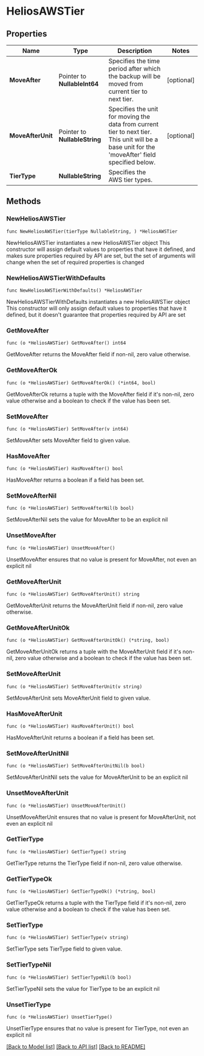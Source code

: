 # HeliosAWSTier

## Properties

Name | Type | Description | Notes
------------ | ------------- | ------------- | -------------
**MoveAfter** | Pointer to **NullableInt64** | Specifies the time period after which the backup will be moved from current tier to next tier. | [optional] 
**MoveAfterUnit** | Pointer to **NullableString** | Specifies the unit for moving the data from current tier to next tier. This unit will be a base unit for the &#39;moveAfter&#39; field specified below. | [optional] 
**TierType** | **NullableString** | Specifies the AWS tier types. | 

## Methods

### NewHeliosAWSTier

`func NewHeliosAWSTier(tierType NullableString, ) *HeliosAWSTier`

NewHeliosAWSTier instantiates a new HeliosAWSTier object
This constructor will assign default values to properties that have it defined,
and makes sure properties required by API are set, but the set of arguments
will change when the set of required properties is changed

### NewHeliosAWSTierWithDefaults

`func NewHeliosAWSTierWithDefaults() *HeliosAWSTier`

NewHeliosAWSTierWithDefaults instantiates a new HeliosAWSTier object
This constructor will only assign default values to properties that have it defined,
but it doesn't guarantee that properties required by API are set

### GetMoveAfter

`func (o *HeliosAWSTier) GetMoveAfter() int64`

GetMoveAfter returns the MoveAfter field if non-nil, zero value otherwise.

### GetMoveAfterOk

`func (o *HeliosAWSTier) GetMoveAfterOk() (*int64, bool)`

GetMoveAfterOk returns a tuple with the MoveAfter field if it's non-nil, zero value otherwise
and a boolean to check if the value has been set.

### SetMoveAfter

`func (o *HeliosAWSTier) SetMoveAfter(v int64)`

SetMoveAfter sets MoveAfter field to given value.

### HasMoveAfter

`func (o *HeliosAWSTier) HasMoveAfter() bool`

HasMoveAfter returns a boolean if a field has been set.

### SetMoveAfterNil

`func (o *HeliosAWSTier) SetMoveAfterNil(b bool)`

 SetMoveAfterNil sets the value for MoveAfter to be an explicit nil

### UnsetMoveAfter
`func (o *HeliosAWSTier) UnsetMoveAfter()`

UnsetMoveAfter ensures that no value is present for MoveAfter, not even an explicit nil
### GetMoveAfterUnit

`func (o *HeliosAWSTier) GetMoveAfterUnit() string`

GetMoveAfterUnit returns the MoveAfterUnit field if non-nil, zero value otherwise.

### GetMoveAfterUnitOk

`func (o *HeliosAWSTier) GetMoveAfterUnitOk() (*string, bool)`

GetMoveAfterUnitOk returns a tuple with the MoveAfterUnit field if it's non-nil, zero value otherwise
and a boolean to check if the value has been set.

### SetMoveAfterUnit

`func (o *HeliosAWSTier) SetMoveAfterUnit(v string)`

SetMoveAfterUnit sets MoveAfterUnit field to given value.

### HasMoveAfterUnit

`func (o *HeliosAWSTier) HasMoveAfterUnit() bool`

HasMoveAfterUnit returns a boolean if a field has been set.

### SetMoveAfterUnitNil

`func (o *HeliosAWSTier) SetMoveAfterUnitNil(b bool)`

 SetMoveAfterUnitNil sets the value for MoveAfterUnit to be an explicit nil

### UnsetMoveAfterUnit
`func (o *HeliosAWSTier) UnsetMoveAfterUnit()`

UnsetMoveAfterUnit ensures that no value is present for MoveAfterUnit, not even an explicit nil
### GetTierType

`func (o *HeliosAWSTier) GetTierType() string`

GetTierType returns the TierType field if non-nil, zero value otherwise.

### GetTierTypeOk

`func (o *HeliosAWSTier) GetTierTypeOk() (*string, bool)`

GetTierTypeOk returns a tuple with the TierType field if it's non-nil, zero value otherwise
and a boolean to check if the value has been set.

### SetTierType

`func (o *HeliosAWSTier) SetTierType(v string)`

SetTierType sets TierType field to given value.


### SetTierTypeNil

`func (o *HeliosAWSTier) SetTierTypeNil(b bool)`

 SetTierTypeNil sets the value for TierType to be an explicit nil

### UnsetTierType
`func (o *HeliosAWSTier) UnsetTierType()`

UnsetTierType ensures that no value is present for TierType, not even an explicit nil

[[Back to Model list]](../README.md#documentation-for-models) [[Back to API list]](../README.md#documentation-for-api-endpoints) [[Back to README]](../README.md)


